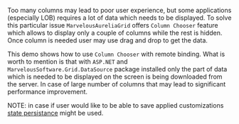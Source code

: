 Too many columns may lead to poor user experience, but some applications (especially LOB) requires a lot of data which needs to be displayed.
To solve this particular issue `MarvelousAureliaGrid` offers `Column Chooser` feature which allows to display only a couple of columns while the rest is
hidden. Once column is needed user may use drag and drop to get the data.

This demo shows how to use `Column Chooser` with remote binding. What is worth to mention is that with `ASP.NET` and `MarvelousSoftware.Grid.DataSource` 
package installed only the part of data which is needed to be displayed on the screen is being downloaded from the server. In case of large number of columns
that may lead to significant performance improvement.

NOTE: in case if user would like to be able to save applied customizations [state persistance](#/grid/sample/general-state-persistence) might be used.